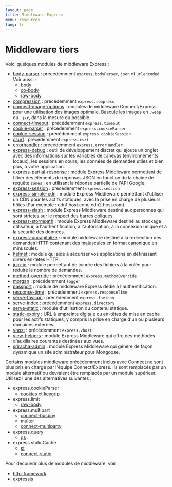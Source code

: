 ```yaml
---
layout: page
title: Middleware Express
menu: resources
lang: fr
---
```


# Middleware tiers

Voici quelques modules de middleware Express :

- [body-parser](https://github.com/expressjs/body-parser) : précédemment `express.bodyParser`, `json` et `urlencoded`.
  Voir aussi :
  - [body](https://github.com/raynos/body)
  - [co-body](https://github.com/visionmedia/co-body)
  - [raw-body](https://github.com/stream-utils/raw-body)
- [compression](https://github.com/expressjs/compression) : précédemment `express.compress`
- [connect-image-optimus](https://github.com/msemenistyi/connect-image-optimus) : modules de middleware Connect/Express pour une utilisation des images optimale. Bascule les images en `.webp` ou `.jxr`, dans la mesure du possible.
- [connect-timeout](https://github.com/expressjs/timeout) : précédemment `express.timeout`
- [cookie-parser](https://github.com/expressjs/cookie-parser) : précédemment `express.cookieParser`
- [cookie-session](https://github.com/expressjs/cookie-session) : précédemment `express.cookieSession`
- [csurf](https://github.com/expressjs/csurf) : précédemment `express.csrf`
- [errorhandler](https://github.com/expressjs/errorhandler) : précédemment `express.errorHandler`
- [express-debug](https://github.com/devoidfury/express-debug) : outil de développement discret qui ajoute un onglet avec des informations sur les variables de canevas (environnements locaux), les sessions en cours, les données de demandes utiles et bien plus, à votre application.
- [express-partial-response](https://github.com/nemtsov/express-partial-response) : module Express Middleware permettant de filtrer des éléments de réponses JSON en fonction de la chaîne de requête `zones` ; en utilisant la réponse partielle de l'API Google.
- [express-session](https://github.com/expressjs/session) : précédemment `express.session`
- [express-simple-cdn](https://github.com/jamiesteven/express-simple-cdn) : module Express Middleware permettant d'utiliser un CDN pour les actifs statiques, avec la prise en charge de plusieurs hôtes (Par exemple : cdn1.host.com, cdn2.host.com).
- [express-slash](https://github.com/ericf/express-slash) : module Express Middleware destiné aux personnes qui sont strictes sur le respect des barres obliques.
- [express-stormpath](https://github.com/stormpath/stormpath-express) : module Express Middleware destiné au stockage utilisateur, à l'authentification, à l'autorisation, à la connexion unique et à la sécurité des données.
- [express-uncapitalize](https://github.com/jamiesteven/express-uncapitalize) : module middleware destiné à la redirection des demandes HTTP contenant des majuscules en format canonique en minuscules.
- [helmet](https://github.com/helmetjs/helmet) : module qui aide à sécuriser vos applications en définissant divers en-têtes HTTP.
- [join-io](https://github.com/coderaiser/join-io "join-io") : module permettant de joindre des fichiers à la volée pour réduire le nombre de demandes.
- [method-override](https://github.com/expressjs/method-override) : précédemment `express.methodOverride`
- [morgan](https://github.com/expressjs/morgan) : précédemment `logger`
- [passport](https://github.com/jaredhanson/passport) : module de middleware Express dédié à l'authentification.
- [response-time](https://github.com/expressjs/response-time) : précédemment `express.responseTime`
- [serve-favicon](https://github.com/expressjs/serve-favicon) : précédemment `express.favicon`
- [serve-index](https://github.com/expressjs/serve-index) : précédemment `express.directory`
- [serve-static](https://github.com/expressjs/serve-static) : module d'utilisation du contenu statique.
- [static-expiry](https://github.com/paulwalker/connect-static-expiry) : URL à empreinte digitale ou en-têtes de mise en cache pour les actifs statiques, y compris la prise en charge d'un ou plusieurs domaines externes.
- [vhost](https://github.com/expressjs/vhost) : précédemment `express.vhost`
- [view-helpers](https://github.com/madhums/node-view-helpers) : module Express Middleware qui offre des méthodes d'auxiliaires courantes destinées aux vues.
- [sriracha-admin](https://github.com/hdngr/siracha) : module Express Middleware qui génère de façon dynamique un site administrateur pour Mongoose.

Certains modules middleware précédemment inclus avec Connect ne sont plus pris en charge par l'équipe Connect/Express. Ils sont remplacés par un module alternatif ou devraient être remplacés par un module supérieur. Utilisez l'une des alternatives suivantes :

- express.cookieParser
  - [cookies](https://github.com/jed/cookies) et [keygrip](https://github.com/jed/keygrip)
- express.limit
  - [raw-body](https://github.com/stream-utils/raw-body)
- express.multipart
  - [connect-busboy](https://github.com/mscdex/connect-busboy)
  - [multer](https://github.com/expressjs/multer)
  - [connect-multiparty](https://github.com/superjoe30/connect-multiparty)
- express.query
  - [qs](https://github.com/visionmedia/node-querystring)
- express.staticCache
  - [st](https://github.com/isaacs/st)
  - [connect-static](https://github.com/andrewrk/connect-static)

Pour découvrir plus de modules de middleware, voir :

- [http-framework](https://github.com/Raynos/http-framework/wiki/Modules)
- [expressjs](https://github.com/expressjs)
